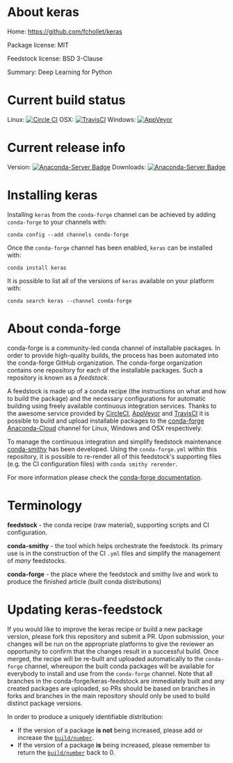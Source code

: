 About keras
===========

Home: https://github.com/fchollet/keras

Package license: MIT

Feedstock license: BSD 3-Clause

Summary: Deep Learning for Python



Current build status
====================

Linux: [![Circle CI](https://circleci.com/gh/conda-forge/keras-feedstock.svg?style=shield)](https://circleci.com/gh/conda-forge/keras-feedstock)
OSX: [![TravisCI](https://travis-ci.org/conda-forge/keras-feedstock.svg?branch=master)](https://travis-ci.org/conda-forge/keras-feedstock)
Windows: [![AppVeyor](https://ci.appveyor.com/api/projects/status/github/conda-forge/keras-feedstock?svg=True)](https://ci.appveyor.com/project/conda-forge/keras-feedstock/branch/master)

Current release info
====================
Version: [![Anaconda-Server Badge](https://anaconda.org/conda-forge/keras/badges/version.svg)](https://anaconda.org/conda-forge/keras)
Downloads: [![Anaconda-Server Badge](https://anaconda.org/conda-forge/keras/badges/downloads.svg)](https://anaconda.org/conda-forge/keras)

Installing keras
================

Installing `keras` from the `conda-forge` channel can be achieved by adding `conda-forge` to your channels with:

```
conda config --add channels conda-forge
```

Once the `conda-forge` channel has been enabled, `keras` can be installed with:

```
conda install keras
```

It is possible to list all of the versions of `keras` available on your platform with:

```
conda search keras --channel conda-forge
```


About conda-forge
=================

conda-forge is a community-led conda channel of installable packages.
In order to provide high-quality builds, the process has been automated into the
conda-forge GitHub organization. The conda-forge organization contains one repository
for each of the installable packages. Such a repository is known as a *feedstock*.

A feedstock is made up of a conda recipe (the instructions on what and how to build
the package) and the necessary configurations for automatic building using freely
available continuous integration services. Thanks to the awesome service provided by
[CircleCI](https://circleci.com/), [AppVeyor](http://www.appveyor.com/)
and [TravisCI](https://travis-ci.org/) it is possible to build and upload installable
packages to the [conda-forge](https://anaconda.org/conda-forge)
[Anaconda-Cloud](http://docs.anaconda.org/) channel for Linux, Windows and OSX respectively.

To manage the continuous integration and simplify feedstock maintenance
[conda-smithy](http://github.com/conda-forge/conda-smithy) has been developed.
Using the ``conda-forge.yml`` within this repository, it is possible to re-render all of
this feedstock's supporting files (e.g. the CI configuration files) with ``conda smithy rerender``.

For more information please check the [conda-forge documentation](https://conda-forge.org/docs/).

Terminology
===========

**feedstock** - the conda recipe (raw material), supporting scripts and CI configuration.

**conda-smithy** - the tool which helps orchestrate the feedstock.
                   Its primary use is in the construction of the CI ``.yml`` files
                   and simplify the management of *many* feedstocks.

**conda-forge** - the place where the feedstock and smithy live and work to
                  produce the finished article (built conda distributions)


Updating keras-feedstock
========================

If you would like to improve the keras recipe or build a new
package version, please fork this repository and submit a PR. Upon submission,
your changes will be run on the appropriate platforms to give the reviewer an
opportunity to confirm that the changes result in a successful build. Once
merged, the recipe will be re-built and uploaded automatically to the
`conda-forge` channel, whereupon the built conda packages will be available for
everybody to install and use from the `conda-forge` channel.
Note that all branches in the conda-forge/keras-feedstock are
immediately built and any created packages are uploaded, so PRs should be based
on branches in forks and branches in the main repository should only be used to
build distinct package versions.

In order to produce a uniquely identifiable distribution:
 * If the version of a package **is not** being increased, please add or increase
   the [``build/number``](http://conda.pydata.org/docs/building/meta-yaml.html#build-number-and-string).
 * If the version of a package **is** being increased, please remember to return
   the [``build/number``](http://conda.pydata.org/docs/building/meta-yaml.html#build-number-and-string)
   back to 0.